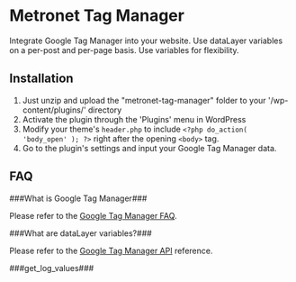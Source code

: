 Metronet Tag Manager
====================

Integrate Google Tag Manager into your website.  Use dataLayer variables on a per-post and per-page basis.  Use variables for flexibility.

Installation
----------------------

1. Just unzip and upload the "metronet-tag-manager" folder to your '/wp-content/plugins/' directory
2. Activate the plugin through the 'Plugins' menu in WordPress
3. Modify your theme's `header.php` to include `<?php do_action( 'body_open' ); ?>` right after the opening `<body>` tag.
4. Go to the plugin's settings and input your Google Tag Manager data.

FAQ
-----------------------
###What is Google Tag Manager###

Please refer to the <a href="http://www.google.com/tagmanager/faq.html">Google Tag Manager FAQ</a>.

###What are dataLayer variables?###

Please refer to the <a href="https://developers.google.com/tag-manager/reference">Google Tag Manager API</a> reference.

###get_log_values###

